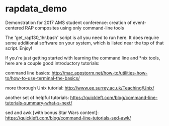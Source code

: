 # rapdata_demo
Demonstration for 2017 AMS student conference: creation of event-centered RAP composites using only command-line tools

The 'get_rap130_1hr.bash' script is all you need to run here.  It does require some additional software on your system, which is listed near the top of that script.  Enjoy!

If you're just getting started with learning the command line and *nix tools, here are a couple good introductory tutorials: 

command line basics: http://mac.appstorm.net/how-to/utilities-how-to/how-to-use-terminal-the-basics/

more thorough Unix tutorial: http://www.ee.surrey.ac.uk/Teaching/Unix/

another set of helpful tutorials: https://quickleft.com/blog/command-line-tutorials-summary-what-s-next/

sed and awk [with bonus Star Wars content]: https://quickleft.com/blog/command-line-tutorials-sed-awk/  

